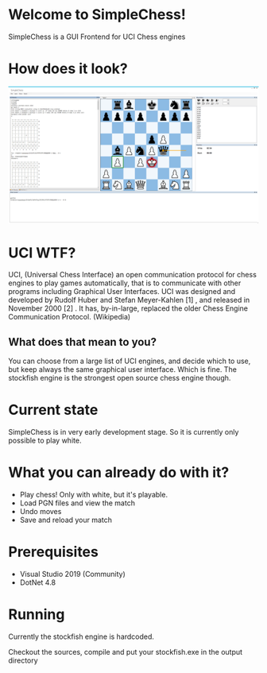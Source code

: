 # Welcome to SimpleChess!

SimpleChess is a GUI Frontend for UCI Chess engines

# How does it look?

![Screenshot](./ChessGUI/images/screenshot.png)

# UCI WTF?

UCI, (Universal Chess Interface) an open communication protocol for chess engines to play games automatically, that is to communicate with other programs including Graphical User Interfaces. UCI was designed and developed by Rudolf Huber and Stefan Meyer-Kahlen [1] , and released in November 2000 [2] . It has, by-in-large, replaced the older Chess Engine Communication Protocol. (Wikipedia)

## What does that mean to you?

You can choose from a large list of UCI engines, and decide which to use, but keep always the same graphical user interface. Which is fine. The stockfish engine is the strongest open source chess engine though.

# Current state

SimpleChess is in very early development stage. So it is currently only possible to play white. 

# What you can already do with it?
- Play chess! Only with white, but it's playable.
- Load PGN files and view the match
- Undo moves
- Save and reload your match

# Prerequisites

- Visual Studio 2019 (Community)
- DotNet 4.8 

# Running
Currently the stockfish engine is hardcoded.

Checkout the sources, compile and put your stockfish.exe in the output directory
